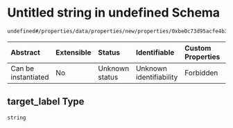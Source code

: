 # Untitled string in undefined Schema

```txt
undefined#/properties/data/properties/new/properties/0xbe0c73d95acfe4b31b5ab31e8897fbefc2f7aacf311bd81f0194af99dd4bce02/properties/target_label
```



| Abstract            | Extensible | Status         | Identifiable            | Custom Properties | Additional Properties | Access Restrictions | Defined In                                                                            |
| :------------------ | :--------- | :------------- | :---------------------- | :---------------- | :-------------------- | :------------------ | :------------------------------------------------------------------------------------ |
| Can be instantiated | No         | Unknown status | Unknown identifiability | Forbidden         | Allowed               | none                | [pool\_summary.schema.json\*](../out/pool_summary.schema.json "open original schema") |

## target\_label Type

`string`
